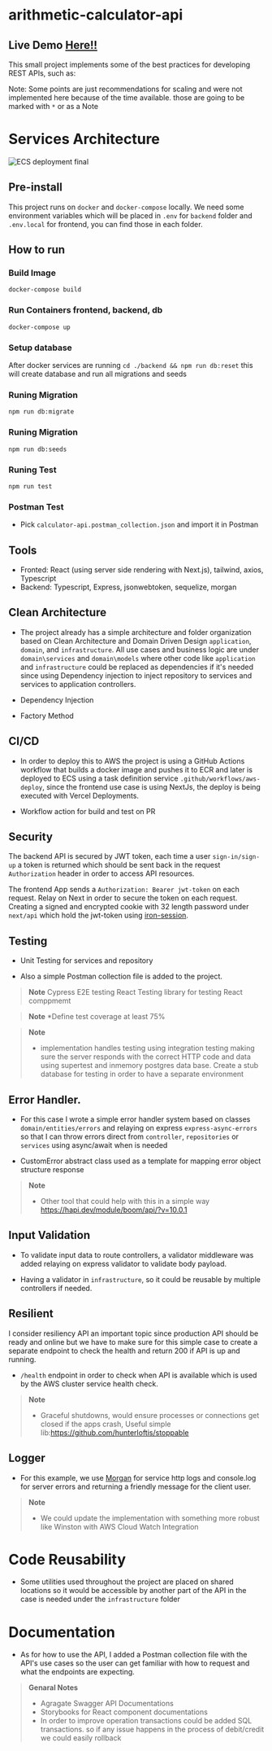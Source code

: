 # arithmetic-calculator-api
## Live Demo [Here!!](https://arithmetic-calculator-api-rouge.vercel.app/)

This small project implements some of the best practices for developing REST APIs, such as:

Note: Some points are just recommendations for scaling and were not implemented here because of the time available. those are going to be marked with `*` or as a Note
# Services Architecture 

![ECS deployment final](https://user-images.githubusercontent.com/13880481/236306566-79f6dd9e-fe0a-453f-a3b1-dbc14be4f3c7.png)


## Pre-install

This project runs on  `docker` and `docker-compose` locally. We need some environment variables which will be placed in `.env` for `backend` folder and `.env.local` for frontend, you can find those in each folder.
## How to run
### Build Image
`docker-compose build`

### Run Containers frontend, backend, db
`docker-compose up`

### Setup database 
After docker services are running `cd ./backend && npm run db:reset` this will create database and run all migrations and seeds
### Runing Migration
`npm run db:migrate`

### Runing Migration
`npm run db:seeds`

### Runing Test
`npm run test`

### Postman Test
- Pick `calculator-api.postman_collection.json` and import it in Postman

## Tools
- Fronted: React (using server side rendering with Next.js), tailwind, axios, Typescript 
- Backend: Typescript, Express, jsonwebtoken, sequelize, morgan

## Clean Architecture

- The project already has a simple architecture and folder organization based on Clean Architecture and Domain Driven Design   `application`, `domain`, and `infrastructure`.  All use cases and business logic are under `domain\services` and `domain\models` where other code like `application` and `infrastructure` could be replaced as dependencies if it's needed since using Dependency injection to inject repository to services and services to application controllers.

- Dependency Injection
- Factory Method

## CI/CD

- In order to deploy this to AWS the project is using a GitHub Actions workflow that builds a docker image and pushes it to ECR and later is deployed to ECS using a task definition service `.github/workflows/aws-deploy`, since the frontend use case is using NextJs, the deploy is being executed with Vercel Deployments.

- Workflow action for build and test on PR


## Security

The backend API is secured by JWT token, each time a user `sign-in/sign-up` a token is returned which should be sent back in the request `Authorization` header in order to access API resources.

The frontend  App sends a `Authorization: Bearer jwt-token` on each request. Relay on Next in order to secure the token on each request. Creating a signed and encrypted cookie with 32 length password under  `next/api` which hold the jwt-token using [iron-session](https://github.com/vvo/iron-session).

## Testing

- Unit Testing for services and repository

- Also a simple Postman collection file is added to the project.
> **Note**
>Cypress E2E testing 
> React Testing library  for testing React comppmemt

> **Note**
> *Define test coverage at least 75%

> **Note**
> * implementation handles testing using integration testing making sure the server responds with the correct HTTP code and data using supertest and inmemory postgres data base.
> Create a stub database for testing in order to have a separate environment

## Error Handler.

- For this case I wrote a simple error handler system based on classes `domain/entities/errors` and relaying on express `express-async-errors` so that I can throw errors direct from `controller`, `repositories` or `services` using async/await when is needed

- CustomError abstract class used as a template for mapping error object structure response

> **Note**
> * Other tool that could help with this in a simple way https://hapi.dev/module/boom/api/?v=10.0.1

## Input Validation

- To validate input data to route controllers, a validator middleware was added relaying on express validator to validate body payload.

- Having a validator in `infrastructure`, so it could be reusable by multiple controllers if needed.

## Resilient

I consider resiliency API an important topic since production API should be ready and online but we have to make sure for this simple case to create a separate endpoint to check the health and return 200 if API is up and running.

- `/health` endpoint in order to check when API is available which is used by the AWS cluster service health check.

> **Note**
> * Graceful shutdowns,  would ensure  processes or connections get closed if the apps crash, Useful simple lib:https://github.com/hunterloftis/stoppable

## Logger

- For this example, we use [Morgan](https://github.com/expressjs/morgan) for service http logs and console.log for server errors and returning a friendly message for the client user.

> **Note**
> * We could update the implementation with something more robust like Winston with AWS Cloud Watch Integration

# Code Reusability

- Some utilities used throughout the project are placed on shared locations so it would be accessible by another part of the API in the case is needed under the `infrastructure` folder

# Documentation

- As for how to use the API, I added a Postman collection file with the API's use cases so the user can get familiar with how to request and what the endpoints are expecting.

> **Genaral Notes**
> * Agragate Swagger API Documentations 
> * Storybooks for React component documentations
> *  In order to improve operation transactions could be added SQL transactions. so if any issue happens in the process of debit/credit we could easily rollback

